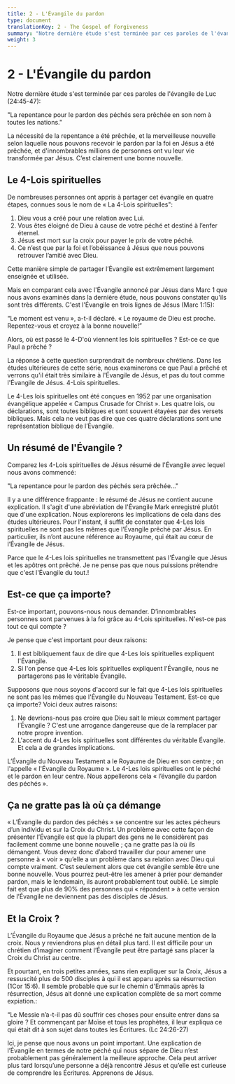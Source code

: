 ```yaml
---
title: 2 - L'Évangile du pardon
type: document
translationKey: 2 - The Gospel of Forgiveness
summary: "Notre dernière étude s'est terminée par ces paroles de l'évangile de Luc (24:45-47):"
weight: 3
---
```

# 2 - L'Évangile du pardon

Notre dernière étude s'est terminée par ces paroles de l'évangile de Luc (24:45-47):

"La repentance pour le pardon des péchés sera prêchée en son nom à toutes les nations."

La nécessité de la repentance a été prêchée, et la merveilleuse nouvelle selon laquelle nous pouvons recevoir le pardon par la foi en Jésus a été prêchée, et d'innombrables millions de personnes ont vu leur vie transformée par Jésus. C’est clairement une bonne nouvelle.

## Le 4-Lois spirituelles

De nombreuses personnes ont appris à partager cet évangile en quatre étapes, connues sous le nom de « La 4-Lois spirituelles":

1.  Dieu vous a créé pour une relation avec Lui.
2.  Vous êtes éloigné de Dieu à cause de votre péché et destiné à l’enfer éternel.
3.  Jésus est mort sur la croix pour payer le prix de votre péché.
4.  Ce n’est que par la foi et l’obéissance à Jésus que nous pouvons retrouver l’amitié avec Dieu.

Cette manière simple de partager l’Évangile est extrêmement largement enseignée et utilisée.

Mais en comparant cela avec l'Évangile annoncé par Jésus dans Marc 1 que nous avons examinés dans la dernière étude, nous pouvons constater qu'ils sont très différents. C'est l'Évangile en trois lignes de Jésus (Marc 1:15):

“Le moment est venu », a-t-il déclaré. « Le royaume de Dieu est proche. Repentez-vous et croyez à la bonne nouvelle!”

Alors, où est passé le 4-D'où viennent les lois spirituelles ? Est-ce ce que Paul a prêché ?

La réponse à cette question surprendrait de nombreux chrétiens. Dans les études ultérieures de cette série, nous examinerons ce que Paul a prêché et verrons qu'il était très similaire à l'Évangile de Jésus, et pas du tout comme l'Évangile de Jésus. 4-Lois spirituelles.

Le 4-Les lois spirituelles ont été conçues en 1952 par une organisation évangélique appelée « Campus Crusade for Christ ». Les quatre lois, ou déclarations, sont toutes bibliques et sont souvent étayées par des versets bibliques. Mais cela ne veut pas dire que ces quatre déclarations sont une représentation biblique de l’Évangile.

## Un résumé de l'Évangile ?

Comparez les 4-Lois spirituelles de Jésus résumé de l'Évangile avec lequel nous avons commencé:

"La repentance pour le pardon des péchés sera prêchée..."

Il y a une différence frappante : le résumé de Jésus ne contient aucune explication. Il s'agit d'une abréviation de l'Évangile Mark enregistré plutôt que d'une explication. Nous explorerons les implications de cela dans des études ultérieures. Pour l'instant, il suffit de constater que 4-Les lois spirituelles ne sont pas les mêmes que l’Évangile prêché par Jésus. En particulier, ils n’ont aucune référence au Royaume, qui était au cœur de l’Évangile de Jésus.

Parce que le 4-Les lois spirituelles ne transmettent pas l'Évangile que Jésus et les apôtres ont prêché. Je ne pense pas que nous puissions prétendre que c'est l'Évangile du tout.!

## Est-ce que ça importe?

Est-ce important, pouvons-nous nous demander. D’innombrables personnes sont parvenues à la foi grâce au 4-Lois spirituelles. N'est-ce pas tout ce qui compte ?

Je pense que c'est important pour deux raisons:

1.  Il est bibliquement faux de dire que 4-Les lois spirituelles expliquent l'Évangile.
2.  Si l'on pense que 4-Les lois spirituelles expliquent l'Évangile, nous ne partagerons pas le véritable Évangile.

Supposons que nous soyons d'accord sur le fait que 4-Les lois spirituelles ne sont pas les mêmes que l'Évangile du Nouveau Testament. Est-ce que ça importe? Voici deux autres raisons:

1.  Ne devrions-nous pas croire que Dieu sait le mieux comment partager l’Évangile ? C'est une arrogance dangereuse que de la remplacer par notre propre invention.
2.  L'accent du 4-Les lois spirituelles sont différentes du véritable Évangile. Et cela a de grandes implications.

L’Évangile du Nouveau Testament a le Royaume de Dieu en son centre ; on l'appelle « l'Évangile du Royaume ». Le 4-Les lois spirituelles ont le péché et le pardon en leur centre. Nous appellerons cela « l’évangile du pardon des péchés ».

## Ça ne gratte pas là où ça démange

« L’Évangile du pardon des péchés » se concentre sur les actes pécheurs d’un individu et sur la Croix du Christ. Un problème avec cette façon de présenter l’Évangile est que la plupart des gens ne le considèrent pas facilement comme une bonne nouvelle ; ça ne gratte pas là où ils démangent. Vous devez donc d’abord travailler dur pour amener une personne à « voir » qu’elle a un problème dans sa relation avec Dieu qui compte vraiment. C’est seulement alors que cet évangile semble être une bonne nouvelle. Vous pourrez peut-être les amener à prier pour demander pardon, mais le lendemain, ils auront probablement tout oublié. Le simple fait est que plus de 90% des personnes qui « répondent » à cette version de l’Évangile ne deviennent pas des disciples de Jésus.

## Et la Croix ?

L’Évangile du Royaume que Jésus a prêché ne fait aucune mention de la croix. Nous y reviendrons plus en détail plus tard. Il est difficile pour un chrétien d’imaginer comment l’Évangile peut être partagé sans placer la Croix du Christ au centre.

Et pourtant, en trois petites années, sans rien expliquer sur la Croix, Jésus a ressuscité plus de 500 disciples à qui il est apparu après sa résurrection (1Cor 15:6). Il semble probable que sur le chemin d'Emmaüs après la résurrection, Jésus ait donné une explication complète de sa mort comme expiation.:

“Le Messie n’a-t-il pas dû souffrir ces choses pour ensuite entrer dans sa gloire ? Et commençant par Moïse et tous les prophètes, il leur expliqua ce qui était dit à son sujet dans toutes les Écritures. (Lc 24:26-27)

Ici, je pense que nous avons un point important. Une explication de l’Évangile en termes de notre péché qui nous sépare de Dieu n’est probablement pas généralement la meilleure approche. Cela peut arriver plus tard lorsqu’une personne a déjà rencontré Jésus et qu’elle est curieuse de comprendre les Écritures. Apprenons de Jésus.

